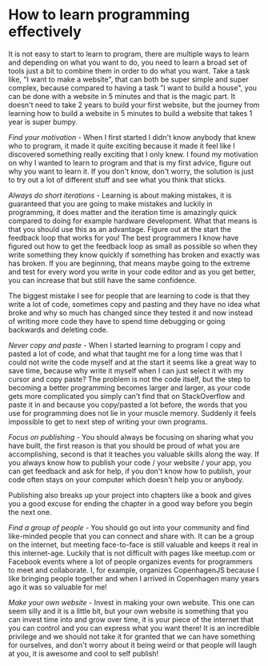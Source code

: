 # How to learn programming effectively

It is not easy to start to learn to program, there are multiple ways to learn and depending on what you want to do, you need to learn a broad set of tools just a bit to combine them in order to do what you want. Take a task like, "I want to make a website", that can both be super simple and super complex, because compared to having a task "I want to build a house", you can be done with a website in 5 minutes and that is the magic part. It doesn't need to take 2 years to build your first website, but the journey from learning how to build a website in 5 minutes to build a website that takes 1 year is super bumpy.

*Find your motivation* - When I first started I didn't know anybody that knew who to program, it made it quite exciting because it made it feel like I discovered something really exciting that I only knew. I found my motivation on why I wanted to learn to program and that is my first advice, figure out why you want to learn it. If you don't know, don't worry, the solution is just to try out a lot of different stuff and see what you think that sticks.

*Always do short iterations* - Learning is about making mistakes, it is guaranteed that you are going to make mistakes and luckily in programming, it does matter and the iteration time is amazingly quick compared to doing for example hardware development. What that means is that you should use this as an advantage. Figure out at the start the feedback loop that works for you! The best programmers I know have figured out how to get the feedback loop as small as possible so when they write something they know quickly if something has broken and exactly was has broken. If you are beginning, that means maybe going to the extreme and test for every word you write in your code editor and as you get better, you can increase that but still have the same confidence.

The biggest mistake I see for people that are learning to code is that they write a lot of code, sometimes copy and pasting and they have no idea what broke and why so much has changed since they tested it and now instead of writing more code they have to spend time debugging or going backwards and deleting code.

*Never copy and paste* - When I started learning to program I copy and pasted a lot of code, and what that taught me for a long time was that I could not write the code myself and at the start it seems like a great way to save time, because why write it myself when I can just select it with my cursor and copy paste? The problem is not the code itself, but the step to becoming a better programming becomes larger and larger, as your code gets more complicated you simply can't find that on StackOverflow and paste it in and because you copy/pasted a lot before, the words that you use for programming does not lie in your muscle memory. Suddenly it feels impossible to get to next step of writing your own programs.

*Focus on publishing* - You should always be focusing on sharing what you have built, the first reason is that you should be proud of what you are accomplishing, second is that it teaches you valuable skills along the way. If you always know how to publish your code / your website / your app, you can get feedback and ask for help, if you don't know how to publish, your code often stays on your computer which doesn't help you or anybody.

Publishing also breaks up your project into chapters like a book and gives you a good excuse for ending the chapter in a good way before you begin the next one.

*Find a group of people* - You should go out into your community and find like-minded people that you can connect and share with. It can be a group on the internet, but meeting face-to-face is still valuable and keeps it real in this internet-age. Luckily that is not difficult with pages like meetup.com or Facebook events where a lot of people organizes events for programmers to meet and collaborate. I, for example, organizes CopenhagenJS because I like bringing people together and when I arrived in Copenhagen many years ago it was so valuable for me!

*Make your own website* - Invest in making your own website. This one can seem silly and it is a little bit, but your own website is something that you can invest time into and grow over time, it is your piece of the internet that you can control and you can express what you want there! It is an incredible privilege and we should not take it for granted that we can have something for ourselves, and don't worry about it being weird or that people will laugh at you, it is awesome and cool to self publish!
